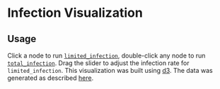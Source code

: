 # Infection Visualization
## Usage

Click a node to run [`limited_infection`](https://github.com/rasmi/infection/blob/gh-pages/visualization.js#L109-L128), double-click any node to run [`total_infection`](https://github.com/rasmi/infection/blob/gh-pages/visualization.js#L99-L106). Drag the slider to adjust the infection rate for `limited_infection`.
This visualization was built using [d3](http://d3js.org).
The data was generated as described [here](https://github.com/rasmi/infection#development).

